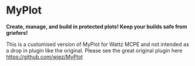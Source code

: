MyPlot
======

**Create, manage, and build in protected plots! Keep your builds safe from griefers!**

This is a customised version of MyPlot for Wattz MCPE and not intended as a drop in plugin like the original. Please see the great original plugin here https://github.com/wiez/MyPlot
